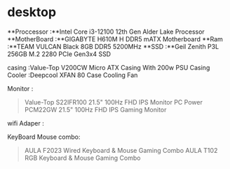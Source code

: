 # desktop

**Proccessor :**Intel Core i3-12100 12th Gen Alder Lake Processor
**MotherBoard :**GIGABYTE H610M H DDR5 mATX Motherboard 
**Ram :**TEAM VULCAN Black 8GB DDR5 5200MHz
**SSD :**Geil Zenith P3L 256GB M.2 2280 PCIe Gen3x4 SSD

casing :Value-Top V200CW Micro ATX Casing With 200w PSU
Casing Cooler :Deepcool XFAN 80 Case Cooling Fan

Monitor :
 > Value-Top S22IFR100 21.5" 100Hz FHD IPS Monitor
 > PC Power PCM22GW 21.5" 100Hz FHD IPS Gaming Monitor
  
wifi Adaper :

KeyBoard Mouse combo:
 > AULA F2023 Wired Keyboard & Mouse Gaming Combo
 > AULA T102 RGB Keyboard & Mouse Gaming Combo
